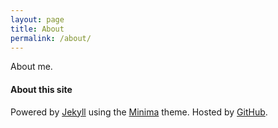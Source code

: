```yaml
---
layout: page
title: About
permalink: /about/
---
```


About me.

#### About this site

Powered by [Jekyll](https://jekyllrb.com) using the [Minima](https://github.com/jekyll/minima) theme. Hosted by [GitHub](https://pages.github.com).
